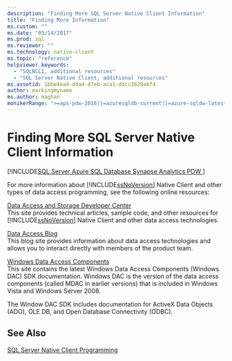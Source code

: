 ```yaml
---
description: "Finding More SQL Server Native Client Information"
title: "Finding More Information"
ms.custom: ""
ms.date: "03/14/2017"
ms.prod: sql
ms.reviewer: ""
ms.technology: native-client
ms.topic: "reference"
helpviewer_keywords: 
  - "SQLNCLI, additional resources"
  - "SQL Server Native Client, additional resources"
ms.assetid: 1bbe4ea4-dda4-47eb-aca1-ddcc3829a6f4
author: markingmyname
ms.author: maghan
monikerRange: ">=aps-pdw-2016||=azuresqldb-current||=azure-sqldw-latest||>=sql-server-2016||>=sql-server-linux-2017||=azuresqldb-mi-current"
---
```

# Finding More SQL Server Native Client Information
[!INCLUDE[SQL Server Azure SQL Database Synapse Analytics PDW ](../../includes/applies-to-version/sql-asdb-asdbmi-asa-pdw.md)]

  For more information about [!INCLUDE[ssNoVersion](../../includes/ssnoversion-md.md)] Native Client and other types of data access programming, see the following online resources:  
  
 [Data Access and Storage Developer Center](https://go.microsoft.com/fwlink?linkid=4173)  
 This site provides technical articles, sample code, and other resources for [!INCLUDE[ssNoVersion](../../includes/ssnoversion-md.md)] Native Client and other data access technologies.  
  
 [Data Access Blog](/archive/blogs/dataaccess/quick-update-re-data-access-blog)  
 This blog site provides information about data access technologies and allows you to interact directly with members of the product team.  
  
 [Windows Data Access Components](/previous-versions/windows/desktop/ms692897(v=vs.85))  
 This site contains the latest Windows Data Access Components (Windows DAC) SDK documentation. Windows DAC is the version of the data access components (called MDAC in earlier versions) that is included in Windows Vista and Windows Server 2008.  
  
 The Window DAC SDK includes documentation for ActiveX Data Objects (ADO), OLE DB, and Open Database Connectivity (ODBC).  
  

## See Also  
 [SQL Server Native Client Programming](../../relational-databases/native-client/sql-server-native-client-programming.md)  
  
